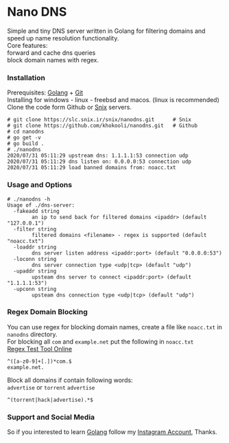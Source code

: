 # Nano DNS
Simple and tiny DNS server written in Golang for filtering domains and speed up name resolution functionality.  
Core features:  
forward and cache dns queries  
block domain names with regex.  

### Installation 
Prerequisites: [Golang](https://golang.org) + [Git](https://git-scm.com)  
Installing for windows - linux - freebsd and macos. (linux is recommended)  
Clone the code form Github or [Snix](https://slc.snix.ir) servers.
```
# git clone https://slc.snix.ir/snix/nanodns.git      # Snix
# git clone https://github.com/khokooli/nanodns.git   # Github  
# cd nanodns 
# go get -v
# go build .
# ./nanodns
2020/07/31 05:11:29 upstream dns: 1.1.1.1:53 connection udp
2020/07/31 05:11:29 dns listen on: 0.0.0.0:53 connection udp
2020/07/31 05:11:29 load banned domains from: noacc.txt

```

### Usage and Options
```
# ./nanodns -h
Usage of ./dns-server:
  -fakeadd string
        an ip to send back for filtered domains <ipaddr> (default "127.0.0.1")
  -filter string
        filtered domains <filename> - regex is supported (default "noacc.txt")
  -loaddr string
        dns server listen address <ipaddr:port> (default "0.0.0.0:53")
  -loconn string
        dns server connection type <udp|tcp> (default "udp")
  -upaddr string
        upsteam dns server to connect <ipaddr:port> (default "1.1.1.1:53")
  -upconn string
        upsteam dns connection type <udp|tcp> (default "udp")
```

### Regex Domain Blocking
You can use regex for blocking domain names, create a file like `noacc.txt` in `nanodns` directory.   
For blocking all `com` and `example.net` put the following in `noacc.txt`  
[Regex Test Tool Online](https://regex101.com/)  
```
^([a-z0-9]+[.])*com.$
example.net.

```
Block all domains if contain following words:   
`advertise` or `torrent` `advertise` 
```
^(torrent|hack|advertise).*$
```

### Support and Social Media
So if you interested to learn [Golang](https://golang.org) follow my [Instagram Account](https://instagram.com/Gonoobies), Thanks. 
